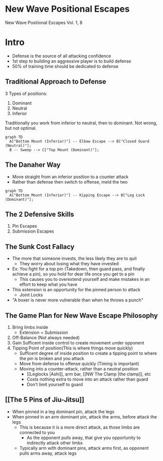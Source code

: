 # New Wave Positional Escapes
New Wave Positional Escapes Vol. 1, 8
# Intro
- Defense is the source of all attacking confidence
- 1st step to building an aggressive player is to build defense
- 50% of training time should be dedicated to defense

## Traditional Approach to Defense
3 Types of positions:

1. Dominant
2. Neutral
3. Inferior

Traditionally you work from inferior to neutral, then to dominant. Not wrong, but not optimal.
``` mermaid
graph TD
  A["Bottom Mount (Inferior)"] -- Elbow Escape --> B["Closed Guard (Neutral)"];
  B -- Sweep --> C["Top Mount (Dominant)"];
```

## The Danaher Way
- Move straight from an inferior position to a counter attack
- Rather than defense then switch to offense, meld the two
``` mermaid
graph TD
  A["Bottom Mount (Inferior)"] -- Kipping Escape --> B["Leg Lock (Dominant)"];
```

## The 2 Defensive Skills
1. Pin Escapes
2. Submission Escapes

## The Sunk Cost Fallacy
- The more that someone invests, the less likely they are to quit
	- They worry about losing what they have invested
- Ex: You fight for a top pin (Takedown, then guard pass, and finally achieve a pin), so you hold for dear life once you get to a pin
	- This causes you to overextend yourself and make mistakes in an effort to keep what you have
- This extension is an opportunity for the pinned person to attack
	- Joint Locks
- "A boxer is never more vulnerable than when he throws a punch"

## The Game Plan for New Wave Escape Philosophy
1. Bring limbs inside
	- Extension = Submission
2. Off-Balance (Not always needed)
3. Gain Sufficent inside control to create movement under opponent
4. Tipping Point of position(This is where things move quickly)
	- Sufficent degree of inside position to create a tipping point to where the pin is broken and you attack
	- Move from defense to offense quickly (Timing is important)
	- Moving into a counter-attack, rather than a neutral position
		- [[Leglocks |Ashi]], arm bar, [[NW The Clamp |the clamp]], etc
		- Costs nothing extra to move into an attack rather than guard
		- Don't limit yourself to guard


## [[The 5 Pins of Jiu-Jitsu]]

- When pinned in a leg dominant pin, attack the legs
- When pinned in an arm dominant pin, attack the arms, before attack the legs
	- This is because it is a more direct attack, as those limbs are connected to you
		- As the opponent pulls away, that give you opportunity to indirectly attack other limbs
	- Typically arm with dominant pins, attack arms first, as opponent pulls arms away, attack legs